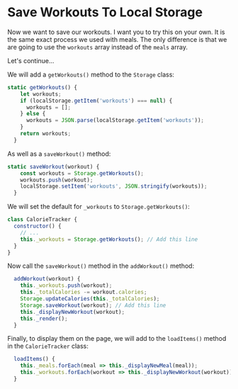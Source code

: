 # Save Workouts To Local Storage

Now we want to save our workouts. I want you to try this on your own. It is the same exact process we used with meals. The only difference is that we are going to use the `workouts` array instead of the `meals` array.

Let's continue...

We will add a `getWorkouts()` method to the `Storage` class:

```js
static getWorkouts() {
    let workouts;
    if (localStorage.getItem('workouts') === null) {
      workouts = [];
    } else {
      workouts = JSON.parse(localStorage.getItem('workouts'));
    }
    return workouts;
  }
```

As well as a `saveWorkout()` method:

```js
static saveWorkout(workout) {
    const workouts = Storage.getWorkouts();
    workouts.push(workout);
    localStorage.setItem('workouts', JSON.stringify(workouts));
  }
```

We will set the default for `_workouts` to `Storage.getWorkouts()`:

```js
class CalorieTracker {
  constructor() {
    // ...
    this._workouts = Storage.getWorkouts(); // Add this line
  }
}
```

Now call the `saveWorkout()` method in the `addWorkout()` method:

```js
  addWorkout(workout) {
    this._workouts.push(workout);
    this._totalCalories -= workout.calories;
    Storage.updateCalories(this._totalCalories);
    Storage.saveWorkout(workout); // Add this line
    this._displayNewWorkout(workout);
    this._render();
  }
```

Finally, to display them on the page, we will add to the `loadItems()` method in the `CalorieTracker` class:

```js
  loadItems() {
    this._meals.forEach(meal => this._displayNewMeal(meal));
    this._workouts.forEach(workout => this._displayNewWorkout(workout));
  }
```
